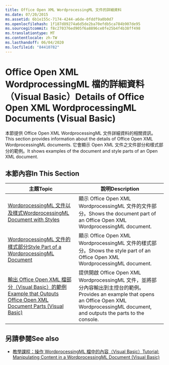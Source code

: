 ```yaml
---
title: Office Open XML WordprocessingML 文件的詳細資料
ms.date: 07/20/2015
ms.assetid: 6b1e155c-7174-4244-a6de-0fddf9a0b0d7
ms.openlocfilehash: 1f187d89274a6d5de2ba70efdb5ca784b907de95
ms.sourcegitcommit: f8c270376ed905f6a8896ce0fe25b4f4b38ff498
ms.translationtype: MT
ms.contentlocale: zh-TW
ms.lasthandoff: 06/04/2020
ms.locfileid: "84410782"
---
```

# <a name="details-of-office-open-xml-wordprocessingml-documents-visual-basic"></a><span data-ttu-id="9f958-102">Office Open XML WordprocessingML 檔的詳細資料（Visual Basic）</span><span class="sxs-lookup"><span data-stu-id="9f958-102">Details of Office Open XML WordprocessingML Documents (Visual Basic)</span></span>
<span data-ttu-id="9f958-103">本節提供 Office Open XML WordprocessingML 文件詳細資料的相關資訊。</span><span class="sxs-lookup"><span data-stu-id="9f958-103">This section provides information about the details of Office Open XML WordprocessingML documents.</span></span> <span data-ttu-id="9f958-104">它會顯示 Open XML 文件之文件部分和樣式部分的範例。</span><span class="sxs-lookup"><span data-stu-id="9f958-104">It shows examples of the document and style parts of an Open XML document.</span></span>  
  
## <a name="in-this-section"></a><span data-ttu-id="9f958-105">本節內容</span><span class="sxs-lookup"><span data-stu-id="9f958-105">In This Section</span></span>  
  
|<span data-ttu-id="9f958-106">主題</span><span class="sxs-lookup"><span data-stu-id="9f958-106">Topic</span></span>|<span data-ttu-id="9f958-107">說明</span><span class="sxs-lookup"><span data-stu-id="9f958-107">Description</span></span>|  
|-----------|-----------------|  
|[<span data-ttu-id="9f958-108">WordprocessingML 文件以及樣式</span><span class="sxs-lookup"><span data-stu-id="9f958-108">WordprocessingML Document with Styles</span></span>](wordprocessingml-document-with-styles.md)|<span data-ttu-id="9f958-109">顯示 Office Open XML WordprocessingML 文件的文件部分。</span><span class="sxs-lookup"><span data-stu-id="9f958-109">Shows the document part of an Office Open XML WordprocessingML document.</span></span>|  
|[<span data-ttu-id="9f958-110">WordprocessingML 文件的樣式部分</span><span class="sxs-lookup"><span data-stu-id="9f958-110">Style Part of a WordprocessingML Document</span></span>](style-part-of-a-wordprocessingml-document.md)|<span data-ttu-id="9f958-111">顯示 Office Open XML WordprocessingML 文件的樣式部分。</span><span class="sxs-lookup"><span data-stu-id="9f958-111">Shows the style part of an Office Open XML WordprocessingML document.</span></span>|  
|[<span data-ttu-id="9f958-112">輸出 Office Open XML 檔部分（Visual Basic）的範例</span><span class="sxs-lookup"><span data-stu-id="9f958-112">Example that Outputs Office Open XML Document Parts (Visual Basic)</span></span>](example-that-outputs-office-open-xml-document-parts.md)|<span data-ttu-id="9f958-113">提供開啟 Office Open XML WordprocessingML 文件，並將部分內容輸出到主控台的範例。</span><span class="sxs-lookup"><span data-stu-id="9f958-113">Provides an example that opens an Office Open XML WordprocessingML document, and outputs the parts to the console.</span></span>|  
  
## <a name="see-also"></a><span data-ttu-id="9f958-114">另請參閱</span><span class="sxs-lookup"><span data-stu-id="9f958-114">See also</span></span>

- [<span data-ttu-id="9f958-115">教學課程：操作 WordprocessingML 檔中的內容（Visual Basic）</span><span class="sxs-lookup"><span data-stu-id="9f958-115">Tutorial: Manipulating Content in a WordprocessingML Document (Visual Basic)</span></span>](tutorial-manipulating-content-in-a-wordprocessingml-document.md)
